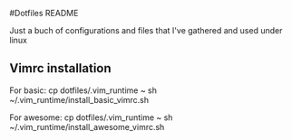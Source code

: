 #Dotfiles README

Just a buch of configurations and files that I've gathered and used under linux

## Vimrc installation
For basic:
    cp dotfiles/.vim_runtime ~
    sh ~/.vim_runtime/install_basic_vimrc.sh

For awesome:
    cp dotfiles/.vim_runtime ~
    sh ~/.vim_runtime/install_awesome_vimrc.sh
